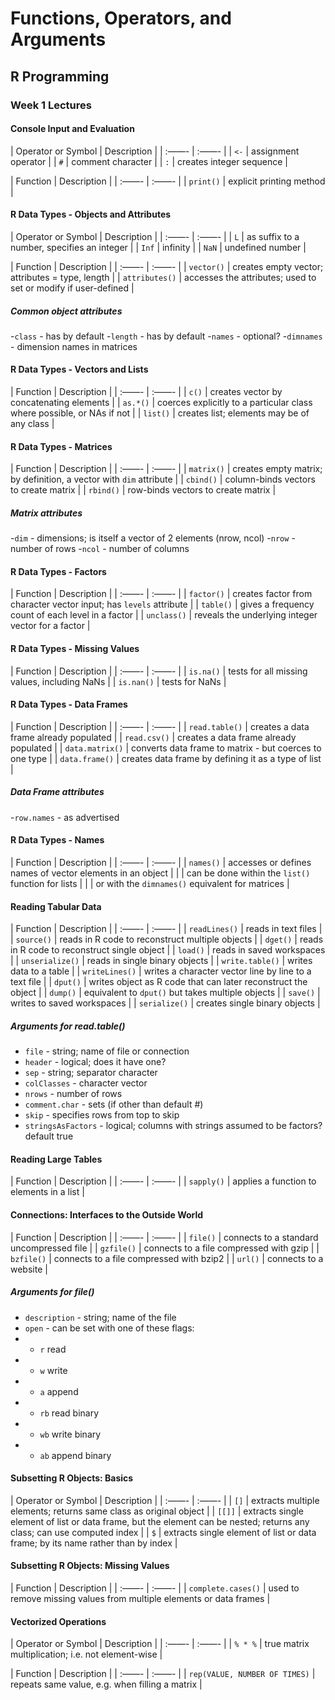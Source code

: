 # Functions, Operators, and Arguments
## R Programming

### Week 1 Lectures
#### Console Input and Evaluation

| Operator or Symbol | Description |
| :——- | :——- |
| `<-` | assignment operator |
| `#` | comment character |
| `:` | creates integer sequence |

| Function | Description |
| :——- | :——- |
| `print()` | explicit printing method |

#### R Data Types - Objects and Attributes

| Operator or Symbol | Description |
| :——- | :——- |
| `L` | as suffix to a number, specifies an integer |
| `Inf` | infinity |
| `NaN` | undefined number |

| Function | Description |
| :——- | :——- |
| `vector()` | creates empty vector; attributes = type, length |
| `attributes()` | accesses the attributes; used to set or modify if user-defined |

##### Common object attributes
-`class` - has by default
-`length` - has by default
-`names` - optional?
-`dimnames` - dimension names in matrices

#### R Data Types - Vectors and Lists

| Function | Description |
| :——- | :——- |
| `c()` | creates vector by concatenating elements |
| `as.*()` | coerces explicitly to a particular class where possible, or NAs if not |
| `list()` | creates list; elements may be of any class | 

#### R Data Types - Matrices

| Function | Description |
| :——- | :——- |
| `matrix()` | creates empty matrix; by definition, a vector with `dim` attribute |
| `cbind()` | column-binds vectors to create matrix |
| `rbind()` | row-binds vectors to create matrix |

##### Matrix attributes
-`dim` - dimensions; is itself a vector of 2 elements \(nrow, ncol\)
-`nrow` - number of rows
-`ncol` - number of columns

#### R Data Types - Factors

| Function | Description |
| :——- | :——- |
| `factor()` | creates factor from character vector input; has `levels` attribute |
| `table()` | gives a frequency count of each level in a factor |
| `unclass()` | reveals the underlying integer vector for a factor |

#### R Data Types - Missing Values

| Function | Description |
| :——- | :——- |
| `is.na()` | tests for all missing values, including NaNs |
| `is.nan()` | tests for NaNs | 

#### R Data Types - Data Frames

| Function | Description |
| :——- | :——- |
| `read.table()` | creates a data frame already populated  |
| `read.csv()` | creates a data frame already populated |
| `data.matrix()` | converts data frame to matrix - but coerces to one type |
| `data.frame()` | creates data frame by defining it as a type of list |

##### Data Frame attributes
-`row.names` - as advertised

#### R Data Types - Names

| Function | Description |
| :——- | :——- |
| `names()` | accesses or defines names of vector elements in an object  |
|  | can be done within the `list()` function for lists |
|  | or with the `dimnames()` equivalent for matrices |

#### Reading Tabular Data

| Function | Description |
| :——- | :——- |
| `readLines()` | reads in text files  |
| `source()`  | reads in R code to reconstruct multiple objects |
| `dget()` | reads in R code to reconstruct single object |
| `load()` | reads in saved workspaces |
| `unserialize()` | reads in single binary objects |
| `write.table()` | writes data to a table |
| `writeLines()` | writes a character vector line by line to a text file  |
| `dput()` | writes object as R code that can later reconstruct the object |
| `dump()`  | equivalent to `dput()` but takes multiple objects |
| `save()` | writes to saved workspaces |
| `serialize()` | creates single binary objects |

##### Arguments for read.table()
- `file` - string; name of file or connection
- `header` - logical; does it have one?
- `sep` - string; separator character
- `colClasses` - character vector
- `nrows` - number of rows
- `comment.char` - sets (if other than default #)
- `skip` - specifies rows from top to skip 
- `stringsAsFactors` - logical; columns with strings assumed to be factors? default true

#### Reading Large Tables

| Function | Description |
| :——- | :——- |
| `sapply()` | applies a function to elements in a list  |

#### Connections: Interfaces to the Outside World

| Function | Description |
| :——- | :——- |
| `file()` | connects to a standard uncompressed file  |
| `gzfile()` | connects to a file compressed with gzip  |
| `bzfile()` | connects to a file compressed with bzip2  |
| `url()` | connects to a website  |

##### Arguments for file()
- `description` - string; name of the file
- `open` - can be set with one of these flags:
- - `r` read
- - `w` write
- - `a` append
- - `rb` read binary
- - `wb` write binary
- - `ab` append binary

#### Subsetting R Objects: Basics

| Operator or Symbol | Description |
| :——- | :——- |
| `[]` | extracts multiple elements; returns same class as original object |
| `[[]]` | extracts single element of list or data frame, but the element can be nested; returns any class; can use computed index |
| `$` | extracts single element of list or data frame; by its name rather than by index |

#### Subsetting R Objects: Missing Values

| Function | Description |
| :——- | :——- |
| `complete.cases()` | used to remove missing values from multiple elements or data frames  |

#### Vectorized Operations

| Operator or Symbol | Description |
| :——- | :——- |
| `% * %` | true matrix multiplication; i.e. not element-wise  |

| Function | Description |
| :——- | :——- |
| `rep(VALUE, NUMBER OF TIMES)` | repeats same value, e.g. when filling a matrix  |











